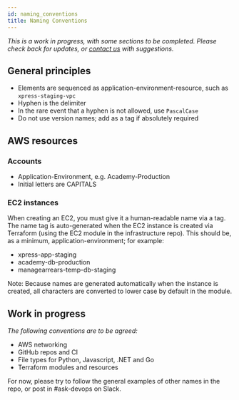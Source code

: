 ```yaml
---
id: naming_conventions
title: Naming Conventions
---
```

*This is a work in progress, with some sections to be completed. Please check back for updates, or [contact us](docs/contact_us.md) with suggestions.*

## General principles
- Elements are sequenced as application-environment-resource, such as `xpress-staging-vpc`
- Hyphen is the delimiter
- In the rare event that a hyphen is not allowed, use `PascalCase`
- Do not use version names; add as a tag if absolutely required 

## AWS resources
### Accounts
- Application-Environment, e.g. Academy-Production
- Initial letters are CAPITALS

### EC2 instances
When creating an EC2, you must give it a human-readable name via a tag. The name tag is auto-generated when the EC2 instance is created via Terraform (using the EC2 module in the infrastructure repo). This should be, as a minimum, application-environment; for example:
- xpress-app-staging
- academy-db-production
- managearrears-temp-db-staging

Note: Because names are generated automatically when the instance is created, all characters are converted to lower case by default in the module. 

## Work in progress
*The following conventions are to be agreed:*
- AWS networking
- GitHub repos and CI
- File types for Python, Javascript, .NET and Go
- Terraform modules and resources

For now, please try to follow the general examples of other names in the repo, or post in #ask-devops on Slack.
